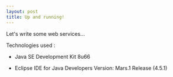 ```yaml
---
layout: post
title: Up and running!
---
```


Let's write some web services...

Technologies used :

* Java SE Development Kit 8u66

* Eclipse IDE for Java Developers Version: Mars.1 Release (4.5.1)

